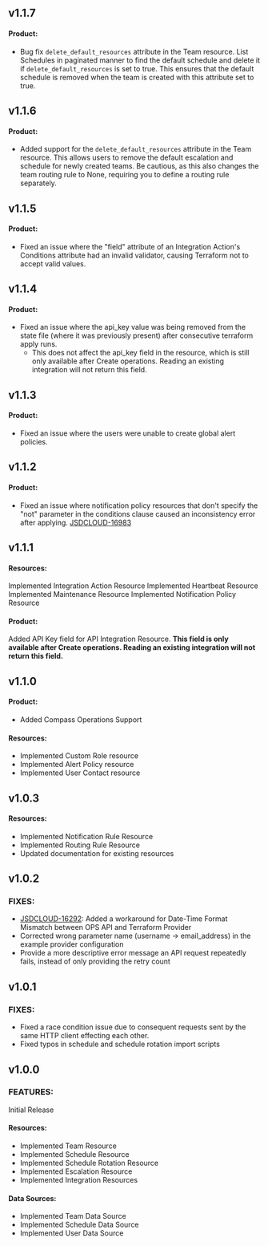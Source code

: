 ## v1.1.7

#### Product:

- Bug fix `delete_default_resources` attribute in the Team resource. List Schedules in paginated manner to find the default schedule and delete it if `delete_default_resources` is set to true. This ensures that the default schedule is removed when the team is created with this attribute set to true.
## v1.1.6

#### Product:

- Added support for the `delete_default_resources` attribute in the Team resource. This allows users to remove the default escalation and schedule for newly created teams. Be cautious, as this also changes the team routing rule to None, requiring you to define a routing rule separately.


## v1.1.5

#### Product:

- Fixed an issue where the "field" attribute of an Integration Action's Conditions attribute had an invalid validator, causing Terraform not to accept valid values.

## v1.1.4

#### Product:

- Fixed an issue where the api_key value was being removed from the state file (where it was previously present) after consecutive terraform apply runs.
  - This does not affect the api_key field in the resource, which is still only available after Create operations. Reading an existing integration will not return this field.

## v1.1.3

#### Product:

- Fixed an issue where the users were unable to create global alert policies.

## v1.1.2

#### Product:

- Fixed an issue where notification policy resources that don't specify the "not" parameter in the conditions clause caused an inconsistency error after applying. [JSDCLOUD-16983](https://jira.atlassian.com/browse/JSDCLOUD-16983)

## v1.1.1

#### Resources:

Implemented Integration Action Resource
Implemented Heartbeat Resource
Implemented Maintenance Resource
Implemented Notification Policy Resource

#### Product:
Added API Key field for API Integration Resource. **This field is only available after Create operations. Reading an existing integration will not return this field.**

## v1.1.0

#### Product:

- Added Compass Operations Support

#### Resources:

- Implemented Custom Role resource 
- Implemented Alert Policy resource 
- Implemented User Contact resource

## v1.0.3

#### Resources:

- Implemented Notification Rule Resource
- Implemented Routing Rule Resource
- Updated documentation for existing resources

## v1.0.2

### FIXES:

- [JSDCLOUD-16292](https://jira.atlassian.com/browse/JSDCLOUD-16292): Added a workaround for Date-Time Format Mismatch between OPS API and Terraform Provider
- Corrected wrong parameter name (username -> email_address) in the example provider configuration
- Provide a more descriptive error message an API request repeatedly fails, instead of only providing the retry count

## v1.0.1

### FIXES:

- Fixed a race condition issue due to consequent requests sent by the same HTTP client effecting each other.
- Fixed typos in schedule and schedule rotation import scripts

## v1.0.0

### FEATURES:

Initial Release

#### Resources:

- Implemented Team Resource
- Implemented Schedule Resource
- Implemented Schedule Rotation Resource
- Implemented Escalation Resource
- Implemented Integration Resources

#### Data Sources:

- Implemented Team Data Source
- Implemented Schedule Data Source
- Implemented User Data Source